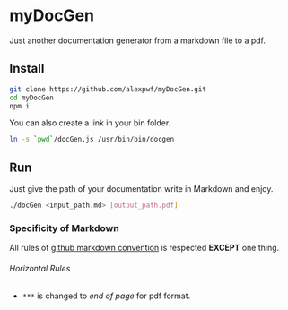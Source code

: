 # myDocGen

Just another documentation generator from a markdown file to a pdf.

## Install

```bash
git clone https://github.com/alexpwf/myDocGen.git
cd myDocGen
npm i
````

You can also create a link in your bin folder.
```bash
ln -s `pwd`/docGen.js /usr/bin/bin/docgen
```

## Run
Just give the path of your documentation write in Markdown and enjoy.
```bash
./docGen <input_path.md> [output_path.pdf]
```

### Specificity of Markdown
All rules of [github markdown convention](https://guides.github.com/features/mastering-markdown/) is respected **EXCEPT** one thing.
###### Horizontal Rules
- `***` is changed to *end of page* for pdf format. 
